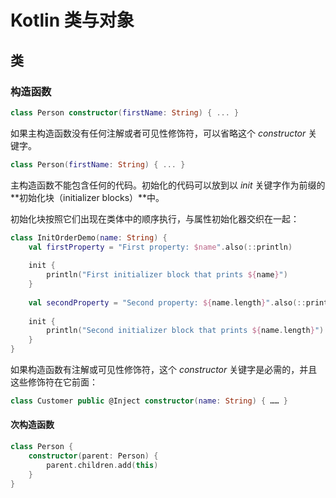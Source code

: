 # Kotlin 类与对象

## 类

### 构造函数

```kotlin
class Person constructor(firstName: String) { ... }
```

如果主构造函数没有任何注解或者可见性修饰符，可以省略这个 *constructor*
关键字。

```kotlin
class Person(firstName: String) { ... }
```

主构造函数不能包含任何的代码。初始化的代码可以放到以 *init* 关键字作为前缀的**初始化块（initializer blocks）**中。

初始化块按照它们出现在类体中的顺序执行，与属性初始化器交织在一起：

```kotlin
class InitOrderDemo(name: String) {
    val firstProperty = "First property: $name".also(::println)
    
    init {
        println("First initializer block that prints ${name}")
    }
    
    val secondProperty = "Second property: ${name.length}".also(::println)
    
    init {
        println("Second initializer block that prints ${name.length}")
    }
}
```

如果构造函数有注解或可见性修饰符，这个 *constructor* 关键字是必需的，并且这些修饰符在它前面：

```kotlin
class Customer public @Inject constructor(name: String) { …… }
```

#### 次构造函数

```kotlin
class Person {
    constructor(parent: Person) {
        parent.children.add(this)
    }
}
```

